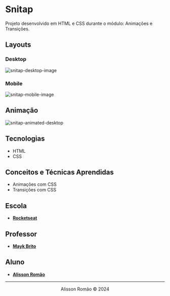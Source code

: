 # Snitap
Projeto desenvolvido em HTML e CSS durante o módulo: Animações e Transições.

## Layouts
### Desktop
![snitap-desktop-image](https://i.imgur.com/BVIw22o.jpeg)
### Mobile
![snitap-mobile-image](https://i.imgur.com/Zd9c7Tg.jpeg)

## Animação
![snitap-animated-desktop](https://i.imgur.com/NrJAAzK.gif)

## Tecnologias
- HTML
- CSS

## Conceitos e Técnicas Aprendidas
- Animações com CSS
- Transições com CSS

 ## Escola
 - [**Rocketseat**](https://github.com/rocketseat)

## Professor
- [**Mayk Brito**](https://github.com/maykbrito)

## Aluno
- [**Alisson Romão**](https://github.com/alissonromaosantos)

---

<div align="center">
  Alisson Romão &copy; 2024
</div>